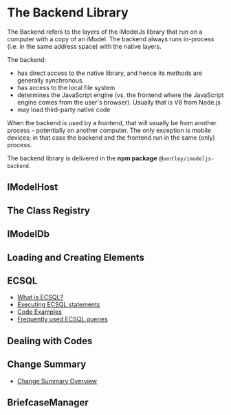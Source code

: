 # The Backend Library

The Backend refers to the layers of the iModelJs library that run on a computer with a copy of an iModel. The backend always runs in-process (i.e. in the same address space) with the native layers.

The backend:

* has direct access to the native library, and hence its methods are generally synchronous.
* has access to the local file system
* determines the JavaScript engine (vs. the frontend where the JavaScript engine comes from the user's browser). Usually that is V8 from Node.js
* may load third-party native code

When the backend is used by a frontend, that will usually be from another process - potentially on another computer. The only exception is mobile devices; in that case the backend and the frontend run in the same (only) process.

The backend library is delivered in the **npm package** `@bentley/imodeljs-backend`.

## IModelHost

## The Class Registry

## IModelDb

## Loading and Creating Elements

## ECSQL

* [What is ECSQL?](../ECSQL)
* [Executing ECSQL statements](./ExecutingECSQL)
* [Code Examples](./ECSQLCodeExamples)
* [Frequently used ECSQL queries](./ECSQL-queries)

## Dealing with Codes

## Change Summary

* [Change Summary Overview](../ChangeSummaries)

## BriefcaseManager
